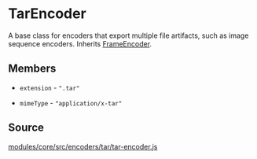 # TarEncoder

A base class for encoders that export multiple file artifacts, such as image sequence encoders. Inherits [FrameEncoder]().

## Members

* `extension` - `".tar"`

* `mimeType` - `"application/x-tar"`

## Source

[modules/core/src/encoders/tar/tar-encoder.js](https://github.com/uber/hubble.gl/blob/master/modules/core/src/encoders/tar/tar-encoder.js)
